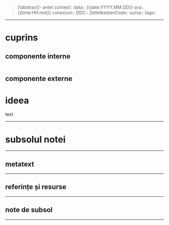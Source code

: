 > [!abstract]- antet
> context:: 
> data:: {{date:YYYY.MM.DD}}
> ora:: {{time:HH:mm}}
> conexiuni:: 
> DDC:: 
> ZettelkastenCode:: 
> sursa:: 
> tags:: 

---
# cuprins
## componente interne
```table-of-contents
```

## componente externe


# ideea

text


---
# subsolul notei
---
## metatext


---
## referințe și resurse


---

## note de subsol
---

